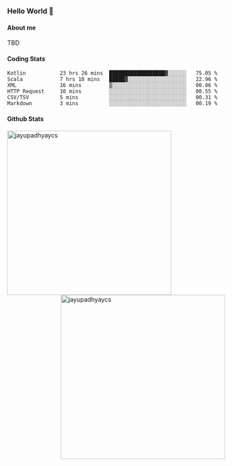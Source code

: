 ### Hello World 👋
#### About me
TBD
#### Coding Stats
<!--START_SECTION:waka-->

```text
Kotlin           23 hrs 26 mins  ██████████████████▓░░░░░░   75.05 %
Scala            7 hrs 10 mins   █████▓░░░░░░░░░░░░░░░░░░░   22.96 %
XML              16 mins         ▒░░░░░░░░░░░░░░░░░░░░░░░░   00.86 %
HTTP Request     10 mins         ░░░░░░░░░░░░░░░░░░░░░░░░░   00.55 %
CSV/TSV          5 mins          ░░░░░░░░░░░░░░░░░░░░░░░░░   00.31 %
Markdown         3 mins          ░░░░░░░░░░░░░░░░░░░░░░░░░   00.19 %
```

<!--END_SECTION:waka-->
#### Github Stats

<p  ><img align="left" src="https://github-readme-stats.vercel.app/api/top-langs?username=jayupadhyaycs&theme=tokyonight&show_icons=true&locale=en&layout=compact" alt="jayupadhyaycs" width="380px"  /> 
<img align="right" src="https://github-readme-streak-stats.herokuapp.com/?user=jayupadhyaycs&theme=tokyonight&" alt="jayupadhyaycs" width="380px"/>
</p>




<!--
**JayUpadhyayCS/JayUpadhyayCS** is a ✨ _special_ ✨ repository because its `README.md` (this file) appears on your GitHub profile.

Here are some ideas to get you started:

- 🔭 I’m currently working on ...
- 🌱 I’m currently learning ...
- 👯 I’m looking to collaborate on ...
- 🤔 I’m looking for help with ...
- 💬 Ask me about ...
- 📫 How to reach me: ...
- 😄 Pronouns: ...
- ⚡ Fun fact: ...
-->
